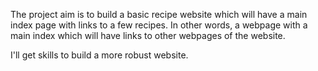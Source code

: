 The project aim is to build a basic recipe website which will have a main index page with links to a few recipes.
In other words, a webpage with a main index which will have links to other webpages of the website.

I'll get skills to build a more robust website.
